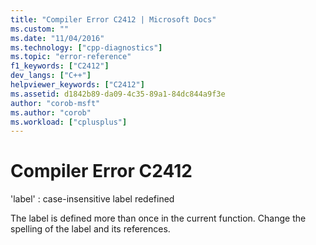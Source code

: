 ```yaml
---
title: "Compiler Error C2412 | Microsoft Docs"
ms.custom: ""
ms.date: "11/04/2016"
ms.technology: ["cpp-diagnostics"]
ms.topic: "error-reference"
f1_keywords: ["C2412"]
dev_langs: ["C++"]
helpviewer_keywords: ["C2412"]
ms.assetid: d1842b89-da09-4c35-89a1-84dc844a9f3e
author: "corob-msft"
ms.author: "corob"
ms.workload: ["cplusplus"]
---
```

# Compiler Error C2412
'label' : case-insensitive label redefined  
  
 The label is defined more than once in the current function. Change the spelling of the label and its references.